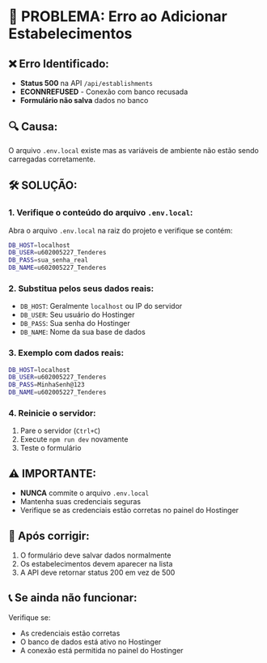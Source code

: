 # 🚨 PROBLEMA: Erro ao Adicionar Estabelecimentos

## ❌ **Erro Identificado:**
- **Status 500** na API `/api/establishments`
- **ECONNREFUSED** - Conexão com banco recusada
- **Formulário não salva** dados no banco

## 🔍 **Causa:**
O arquivo `.env.local` existe mas as variáveis de ambiente não estão sendo carregadas corretamente.

## 🛠️ **SOLUÇÃO:**

### 1. **Verifique o conteúdo do arquivo `.env.local`:**
Abra o arquivo `.env.local` na raiz do projeto e verifique se contém:

```bash
DB_HOST=localhost
DB_USER=u602005227_Tenderes
DB_PASS=sua_senha_real
DB_NAME=u602005227_Tenderes
```

### 2. **Substitua pelos seus dados reais:**
- `DB_HOST`: Geralmente `localhost` ou IP do servidor
- `DB_USER`: Seu usuário do Hostinger
- `DB_PASS`: Sua senha do Hostinger
- `DB_NAME`: Nome da sua base de dados

### 3. **Exemplo com dados reais:**
```bash
DB_HOST=localhost
DB_USER=u602005227_Tenderes
DB_PASS=MinhaSenh@123
DB_NAME=u602005227_Tenderes
```

### 4. **Reinicie o servidor:**
1. Pare o servidor (`Ctrl+C`)
2. Execute `npm run dev` novamente
3. Teste o formulário

## ⚠️ **IMPORTANTE:**
- **NUNCA** commite o arquivo `.env.local`
- Mantenha suas credenciais seguras
- Verifique se as credenciais estão corretas no painel do Hostinger

## 🔄 **Após corrigir:**
1. O formulário deve salvar dados normalmente
2. Os estabelecimentos devem aparecer na lista
3. A API deve retornar status 200 em vez de 500

## 📞 **Se ainda não funcionar:**
Verifique se:
- As credenciais estão corretas
- O banco de dados está ativo no Hostinger
- A conexão está permitida no painel do Hostinger
